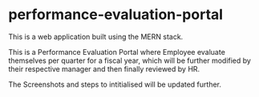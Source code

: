 # performance-evaluation-portal

This is a web application built using the MERN stack.

This is a Performance Evaluation Portal where Employee evaluate themselves per quarter for a fiscal year, which will be further modified by their respective manager and then finally reviewed by HR.

The Screenshots and steps to intitialised will be updated further.
